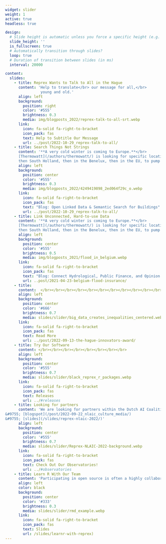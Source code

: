 ```yaml
---
widget: slider
weight: 1
active: true
headless: true

design:
  # Slide height is automatic unless you force a specific height (e.g. '400px')
  slide_height: ''
  is_fullscreen: true
  # Automatically transition through slides?
  loop: true
  # Duration of transition between slides (in ms)
  interval: 20000

content:
  slides:
    - title: Reprex Wants to Talk to All in the Hague
      content: 'Help to translate</br> our message for all,</br>
                young and old.'
      align: left
      background:
        position: right
        color: '#555'
        brightness: 0.3
        media: img/blogposts_2022/reprex-talk-to-all-srt.webp
      link:
        icon: fa-solid fa-right-to-bracket
        icon_pack: fas
        text: Help to Subtitle Our Message
        url: ../post/2022-10-29_reprex-talk-to-all/
    - title: Search Things Not Strings
      content: '**A very cold winter is coming to Europe.**</br>
      [Thermowatt](/authors/thermowatt/) is looking for specific locations in the Hague,
      then South Holland, then in the Benelux, then in the EU, to pump out the energy from lukewarm wastewater, protecting both your energy costs, the climate, and the       biodiversity of natural water bodies.</br>'
      align: left
      background:
        position: center
        color: '#555'
        brightness: 0.3
        media: img/blogposts_2022/4249419898_2ed064f29c_o.webp
      link:
        icon: fa-solid fa-right-to-bracket
        icon_pack: fas
        text: "Blog: Open Linked Data & Semantic Search for Buildings"
        url: ../post/2022-10-29_reprex-talk-to-all/
    - title: Link Unconnected, Hard-to-use Data
      content: '**A very cold winter is coming to Europe.**</br>
      [Thermowatt](/authors/thermowatt/) is looking for specific locations in the Hague,
      then South Holland, then in the Benelux, then in the EU, to pump out the energy from lukewarm wastewater, protecting both your energy costs, the climate, and the       biodiversity of natural water bodies.</br>'
      align: left
      background:
        position: center
        color: '#555'
        brightness: 0.5
        media: img/blogposts_2021/flood_in_belgium.webp
      link:
        icon: fa-solid fa-right-to-bracket
        icon_pack: fas
        text: "Blog: Connect Hydrological, Public Finance, and Opinion Poll Data"
        url: ..post/2021-04-23-belgium-flood-insurance/
    - title: 
      content:  </br></br></br></br></br></br></br></br></br></br></br></br>
      align: left
      background:
        position: center
        color: '#666'
        brightness: 0.7
        media: slides/slider/big_data_creates_inequalities_centered.webp
      link:
        icon: fa-solid fa-right-to-bracket
        icon_pack: fas
        text: Read More
        url: ../post/2022-09-13-the-hague-innovators-award/
    - title: Try Our Software
      content: </br></br></br></br></br></br></br></br>
      align: left
      background:
        position: center
        color: '#555'
        brightness: 0.7
        media: slides/slider/black_reprex_r_packages.webp
      link:
        icon: fa-solid fa-right-to-bracket
        icon_pack: fas
        text: Releases
        url: ../#releases
    - title: Looking for partners
      content: 'We are looking for partners within the Dutch AI Coalition Culture and Media Working Group and similar organizations to integrate our data observatories into global knowledge graphs and to use them deploy trustworthy AI.
&#9755; [blogspot](/post/2022-09-22_nlaic_culture_media/) 	
&#9755; [slides](/slides/reprex-nlaic-2022/)'
      align: left
      background:
        position: center
        color: '#555'
        brightness: 0.7
        media: slides/slider/Reprex-NLAIC-2022-background.webp
      link:
        icon: fa-solid fa-right-to-bracket
        icon_pack: fas
        text: Check Out Our Observatories!
        url: ../#observatories  
    - title: Learn R With Our Team
      content: 'Participating in open source is often a highly collaborative experience. We’re encouraged to create in public view, and we’re incentivize to welcome contributions of all kinds from people around the world. This makes the practice of open source as much social as it is technical. [&#9755; slides](/slides/learnr-with-reprex)'
      align: left
      color: black
      background:
        position: center
        color: '#333'
        brightness: 0.3
        media: slides/slider/rmd_example.webp
      link:
        icon: fa-solid fa-right-to-bracket
        icon_pack: fas
        text: Slides
        url: /slides/learnr-with-reprex)
---
```


<!---
    - title: We Are Finalists!
      content: 'Vote for us in The Hague Innovators Award 2022</br>
                Details soon.'
      align: left
      background:
        position: center
        color: '#555'
        brightness: 0.3
        media: slides/slider/DAntal_ImpacCity_PAARD_2_20221028_4x6.webp
      link:
        icon: fa-solid fa-right-to-bracket
        icon_pack: fas
        text: Vote
        url: ../post/2022-09-13-the-hague-innovators-award/
    - title: 🚀  We Are Finalists!
      content: 'Vote for us in The Hague Innovators Award 2022'
      align: left
      background:
        position: center
        color: '#555'
        brightness: 0.5
        media: slides/slider/hague_innovators_award_2022.webp
      link:
        icon: fa-solid fa-right-to-bracket
        icon_pack: fas
        text: Read More
        url: ../post/2022-09-13-the-hague-innovators-award/
    - title: Digital Music Observatory  🎶
      content: 'Our OpenMuse project with distinguished partners will develop the Digital Music Observatory into a European Music Observatory with the support of the European Union'
      align: left
      background:
        position: center
        color: '#555'
        brightness: 0.7
        media: slides/slider/reprex-background.webp
      link:
        icon: fa-solid fa-right-to-bracket
        icon_pack: fas
        text: Check Out Our Observatories!
        url: ../#observatories
    - title: Looking for partners
      content: ''
      align: left
      background:
        position: center
        color: '#555'
        brightness: 0.7
        media: slides/NLAIC_20220922/big_data_for_all_observatories.png
      link:
        icon: fa-solid fa-right-to-bracket
        icon_pack: fas
        text: Check Out Our Observatories!
        url: ../#observatories  
--->
